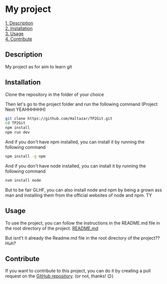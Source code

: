 
# My project

[1. Description](#description)  
[2. Installation](#installation)  
[3. Usage](#usage)  
[4. Contribute](#contribute)  

## Description

My project as for aim to learn git 

## Installation

Clone the repository in the folder of your choice

Then let's go to the project folder and run the following command (Project Next YEAHHHHHH)

```bash
git clone https://github.com/Haltazar/TP2Git.git
cd TP2Git
npm install
npm run dev
```
And if you don't have npm installed, you can install it by running the following command
```bash
npm install -g npm
```
And if you don't have node installed, you can install it by running the following command
```bash
nvm install node
```

But to be fair GLHF, you can also install node and npm by being a grown ass man and installing them from the official websites of node and npm. TY

## Usage

To use the project, you can follow the instructions in the README.md file in the root directory of the project.
[README.md](https://github.com/Haltazar/TP2Git/blob/main/README.md) 

But isnt't it already the Readme.md file in the root directory of the project?? Huh?

## Contribute

If you want to contribute to this project, you can do it by creating a pull request on the [GitHub repository](https://github.com/Haltazar/TP2Git). (or not, thanks! 😉)